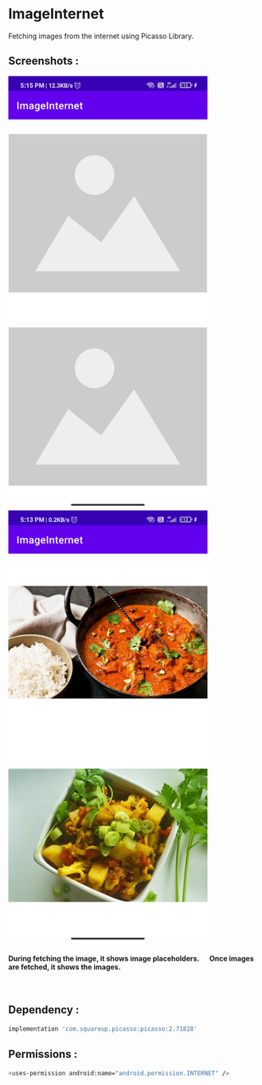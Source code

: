 # ImageInternet
Fetching images from the internet using Picasso Library.
## Screenshots :

<div class="row">
      <img src="/Screenshots/1614685549582.jpg" width="400" title="1">
      <img src="/Screenshots/1614685549590.jpg" width="400" title="2">
</div>

<div class="row">
      <h4>During fetching the image, it shows image placeholders. &emsp; Once images are fetched, it shows the images.</h4><br>
</div>

## Dependency :
```bash
implementation 'com.squareup.picasso:picasso:2.71828'
```


## Permissions :
```bash
<uses-permission android:name="android.permission.INTERNET" /> 
```
